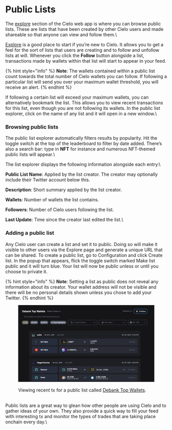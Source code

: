 # Public Lists

The [explore](https://app.cielo.finance/explore) section of the Cielo web app is where you can browse public lists. These are lists that have been created by other Cielo users and made shareable so that anyone can view and follow them.\


[Explore](https://app.cielo.finance/explore) is a good place to start if you’re new to Cielo. It allows you to get a feel for the sort of lists that users are creating and to follow and unfollow lists at will. Whenever you click the **Follow** button alongside a list, transactions made by wallets within that list will start to appear in your feed.

{% hint style="info" %}
**Note**: The wallets contained within a public list count towards the total number of Cielo wallets you can follow. If following a particular list will send you over your maximum wallet threshold, you will receive an alert.
{% endhint %}

If following a certain list will exceed your maximum wallets, you can alternatively bookmark the list. This allows you to view recent transactions for this list, even though you are not following its wallets. In the public list explorer, click on the name of any list and it will open in a new window.\


### Browsing public lists

The public list explorer automatically filters results by popularity. Hit the toggle switch at the top of the leaderboard to filter by date added. There’s also a search bar: type in **NFT** for instance and numerous NFT-themed public lists will appear.\


The list explorer displays the following information alongside each entry:\


**Public List Name**: Applied by the list creator. The creator may optionally include their Twitter account below this.

**Description**: Short summary applied by the list creator.

**Wallets**: Number of wallets the list contains.

**Followers**: Number of Cielo users following the list.

**Last Update**: Time since the creator last edited the list.\


### Adding a public list

Any Cielo user can create a list and set it to public. Doing so will make it visible to other users via the Explore page and generate a unique URL that can be shared. To create a public list, go to Configuration and click Create list. In the popup that appears, flick the toggle switch marked Make list public and it will turn blue. Your list will now be public unless or until you choose to private it.

{% hint style="info" %}
**Note**: Setting a list as public does not reveal any information about its creator. Your wallet address will not be visible and there will be no personal details shown unless you chose to add your Twitter.
{% endhint %}

<figure><img src=".gitbook/assets/Screenshot 2023-06-09 at 19.36.56.png" alt=""><figcaption><p>Viewing recent tx for a public list called <a href="https://app.cielo.finance/feed/preview/586-Debank-Top-Wallets">Debank Top Wallets</a>.</p></figcaption></figure>

\
Public lists are a great way to glean how other people are using Cielo and to gather ideas of your own. They also provide a quick way to fill your feed with interesting tx and monitor the types of trades that are taking place onchain every day.\
